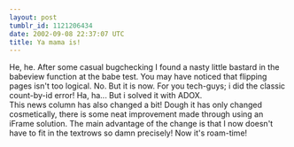 ```yaml
---
layout: post
tumblr_id: 1121206434  
date: 2002-09-08 22:37:07 UTC
title: Ya mama is!
---
```


He, he. After some casual bugchecking I found a nasty little bastard in the babeview function at the babe test. You may have noticed that flipping pages isn't too logical. No. But it is now. For you tech-guys; i did the classic count-by-id error! Ha, ha... But i solved it with ADOX.
<br/>
This news column has also changed a bit! Dough it has only changed cosmetically, there is some neat improvement made through using an iFrame solution. The main advantage of the change is that I now doesn't have to fit in the textrows so damn precisely! Now it's roam-time!
